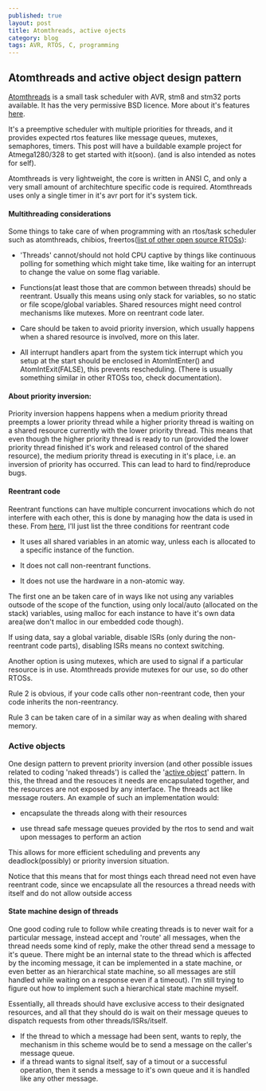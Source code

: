```yaml
---
published: true
layout: post
title: Atomthreads, active ojects
category: blog
tags: AVR, RTOS, C, programming
---
```


## Atomthreads and active object design pattern

[Atomthreads](http://atomthreads.com/) is a small task scheduler with AVR, stm8 and stm32 ports available. It has the very permissive BSD licence. More about it's features [here](http://atomthreads.com/?q=node/11).

It's a preemptive scheduler with multiple priorities for threads, and it provides expected rtos features like message queues, mutexes, semaphores, timers. This post will have a buildable example project for Atmega1280/328 to get started with it(soon). (and is also intended as notes for self).

Atomthreads is very lightweight, the core is written in ANSI C, and only a very small amount of architechture specific code is required. Atomthreads uses only a single timer in it's avr port for it's system tick.

#### Multithreading considerations

Some things to take care of when programming with an rtos/task scheduler such as atomthreads, chibios, freertos([list of other open source RTOSs](http://www.osrtos.com/)):

- 'Threads' cannot/should not hold CPU captive by things like continuous polling for something which might take time, like waiting for an interrupt to change the value on some flag variable.

- Functions(at least those that are common between threads) should be reentrant. Usually this means using only stack for variables, so no static or file scope/global variables. Shared resources might need control mechanisms like mutexes. More on reentrant code later.

- Care should be taken to avoid priority inversion, which usually happens when a shared resource is involved, more on this later.

- All interrupt handlers apart from the system tick interrupt which you setup at the start should be enclosed in AtomIntEnter() and AtomIntExit(FALSE), this prevents rescheduling. (There is usually something similar in other RTOSs too, check documentation).


#### About priority inversion:

Priority inversion happens happens when a medium priority thread preempts a lower priority thread while a higher priority thread is waiting on a shared resource currently with the lower priority thread. This means that even though the higher priority thread is ready to run (provided the lower priority thread finished it's work and released control of the shared resource), the medium priority thread is executing in it's place, i.e. an inversion of priority has occurred. This can lead to hard to find/reproduce bugs.

#### Reentrant code

Reentrant functions can have multiple concurrent invocations which do not interfere with each other, this is done by managing how the data is used in these. From [here](http://www.embedded.com/electronics-blogs/beginner-s-corner/4023308/Introduction-to-Reentrancy), I'll just list the three conditions for reentrant code

- It uses all shared variables in an atomic way, unless each is allocated to a specific instance of the function.

- It does not call non-reentrant functions.

- It does not use the hardware in a non-atomic way.

The first one an be taken care of in ways like not using any variables outsode of the scope of the function, using only local/auto (allocated on the stack) variables, using malloc for each instance to have it's own data area(we don't malloc in our embedded code though).

If using data, say a global variable, disable ISRs (only during the non-reentrant code parts), disabling ISRs means no context switching.

Another option is using mutexes, which are used to signal if a particular resource is in use. Atomthreads provide mutexes for our use, so do other RTOSs.

Rule 2 is obvious, if your code calls other non-reentrant code, then your code inherits the non-reentrancy.

Rule 3 can be taken care of in a similar way as when dealing with shared memory.

### Active objects

One design pattern to prevent priority inversion (and other possible issues related to coding 'naked threads') is called the '[active object](http://www.state-machine.com/doc/concepts.html#Active)' pattern. In this, the thread and the resouces it needs are encapsulated together, and the resources are not exposed by any interface. The threads act like message routers. An example of such an implementation would:
    
- encapsulate the threads along with their resources 

- use thread safe message queues provided by the rtos to send and wait upon messages to perform an action

This allows for more efficient scheduling and prevents any deadlock(possibly) or priority inversion situation.

Notice that this means that for most things each thread need not even have reentrant code, since we encapsulate all the resources a thread needs with itself and do not allow outside access

#### State machine design of threads 

One good coding rule to follow while creating threads is to never wait for a particular message, instead accept and 'route' all messages, when the thread needs some kind of reply, make the other thread send a message to it's queue. There might be an internal state to the thread which is affected by the incoming message, it can be implemented in a state machine, or even better as an hierarchical state machine, so all messages are still handled while waiting on a response even if a timeout). I'm still trying to figure out how to implement such a hierarchical state machine myself.

Essentially, all threads should have exclusive access to their designated resources, and all that they should do is wait on their message queues to dispatch requests from other threads/ISRs/itself.

- If the thread to which a message had been sent, wants to reply, the mechanism in this scheme would be to send a message on the caller's message queue. 
- if a thread wants to signal itself, say of a timout or a successful operation, then it sends a message to it's own queue and it is handled like any other message.

<!-- Another simple thing could be to have a certain message which send a function pointer from one of the exported functions of the callee's thread, (and some way to pass any parameters also if any), and the function call can be thought of as being deferred, and will be run whenever the callee thread is scheduled to be run. -->
